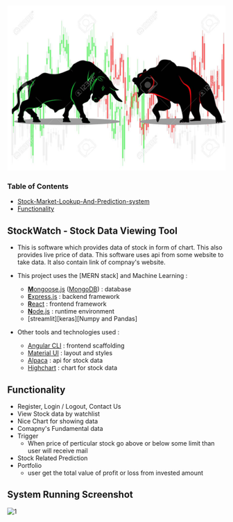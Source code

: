 [<img src="./frontend/src/images/2.jpg" alt="StockWatch" height="380" width="550"/>](https://stockmarketwatch.netlify.app/)
### Table of Contents
- [Stock-Market-Lookup-And-Prediction-system](#stock-market-lookup-and-prediction-system)
- [Functionality](#functionality)


## StockWatch - Stock Data Viewing Tool
 - This is software which provides data of stock in form of chart. This also provides live price of data. This software uses api from some website to take data. It also contain link of compnay's website.
 
* This project uses the [MERN stack] and Machine Learning :
  * [**M**ongoose.js](http://www.mongoosejs.com) ([MongoDB](https://www.mongodb.com)) : database
  * [**E**xpress.js](http://expressjs.com) : backend framework
  * [**R**eact](https://reactjs.org/) : frontend framework
  * [**N**ode.js](https://nodejs.org) : runtime environment
  * [streamlit][keras][Numpy and Pandas]

* Other tools and technologies used :
  * [Angular CLI](https://cli.angular.io) : frontend scaffolding
  * [Material UI](https://material-ui.com/) : layout and styles
  * [Alpaca](https://alpaca.markets/) : api for stock data
  * [Highchart](https://www.highcharts.com/) : chart for stock data

## Functionality
  - Register, Login / Logout, Contact Us
  - View Stock data by watchlist
  - Nice Chart for showing data
  - Comapny's Fundamental data
  - Trigger
    - When price of perticular stock go above or below some limit than user will receive mail 
  - Stock Related Prediction
  - Portfolio
     - user get the total value of profit or loss from invested amount
## System Running Screenshot

![1](https://user-images.githubusercontent.com/70789792/168628367-60f152f9-ebba-466a-8aef-b8dfb57c1920.jpg)
